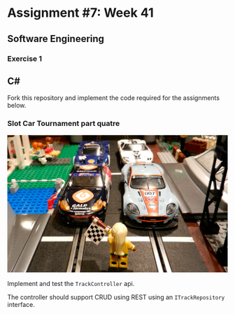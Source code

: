 # Assignment #7: Week 41

## Software Engineering

### Exercise 1

## C&#35;

Fork this repository and implement the code required for the assignments below.

### Slot Car Tournament part quatre

![](images/slotcarslego.jpg "Slot Cars")

Implement and test the `TrackController` api.

The controller should support CRUD using REST using an `ITrackRepository` interface.
